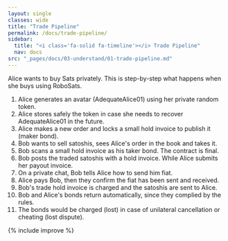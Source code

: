 ```yaml
---
layout: single
classes: wide
title: "Trade Pipeline"
permalink: /docs/trade-pipeline/
sidebar:
  title: "<i class='fa-solid fa-timeline'></i> Trade Pipeline"
  nav: docs
src: "_pages/docs/03-understand/01-trade-pipeline.md"
--- 
```


Alice wants to buy Sats privately. This is step-by-step what happens when she buys using RoboSats.


1. Alice generates an avatar (AdequateAlice01) using her private random token.
2. Alice stores safely the token in case she needs to recover AdequateAlice01 in the future.
3. Alice makes a new order and locks a small hold invoice to publish it (maker bond).
4. Bob wants to sell satoshis, sees Alice's order in the book and takes it.
5. Bob scans a small hold invoice as his taker bond. The contract is final.
6. Bob posts the traded satoshis with a hold invoice. While Alice submits her payout invoice.
7. On a private chat, Bob tells Alice how to send him fiat.
8. Alice pays Bob, then they confirm the fiat has been sent and received.
9. Bob's trade hold invoice is charged and the satoshis are sent to Alice.
10. Bob and Alice's bonds return automatically, since they complied by the rules.
11. The bonds would be charged (lost) in case of unilateral cancellation or cheating (lost dispute).


{% include improve %}